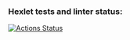### Hexlet tests and linter status:
[![Actions Status](https://github.com/Michael-Melnik/php-project-57/workflows/hexlet-check/badge.svg)](https://github.com/Michael-Melnik/php-project-57/actions)
